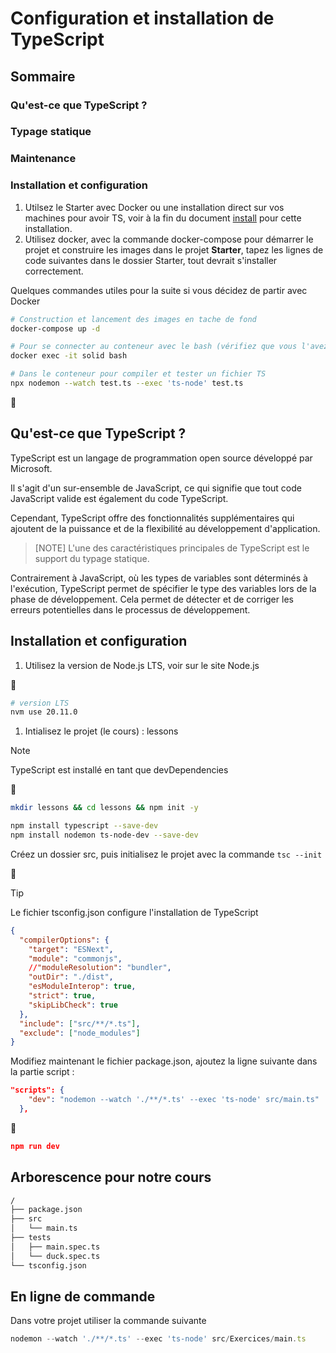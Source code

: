 # Configuration et installation de TypeScript 

## Sommaire

### Qu'est-ce que TypeScript ?
### Typage statique
### Maintenance

### Installation et configuration

1. Utilsez le Starter avec Docker ou une installation direct sur vos machines pour avoir TS, voir à la fin du document [install](#installation-et-configuration) pour cette installation.
2. Utilisez docker, avec la commande docker-compose pour démarrer le projet et construire les images dans le projet **Starter**, tapez les lignes de code suivantes dans le dossier Starter, tout devrait s'installer correctement. 

Quelques commandes utiles pour la suite si vous décidez de partir avec Docker

```bash
# Construction et lancement des images en tache de fond
docker-compose up -d 

# Pour se connecter au conteneur avec le bash (vérifiez que vous l'avez une fois dans votre conteneur echo $SHELL)
docker exec -it solid bash

# Dans le conteneur pour compiler et tester un fichier TS 
npx nodemon --watch test.ts --exec 'ts-node' test.ts
```

:rocket:

## Qu'est-ce que TypeScript ?

TypeScript est un langage de programmation open source développé par Microsoft. 

Il s'agit d'un sur-ensemble de JavaScript, ce qui signifie que tout code JavaScript valide est également du code TypeScript. 

Cependant, TypeScript offre des fonctionnalités supplémentaires qui ajoutent de la puissance et de la flexibilité au développement d'application.

>[NOTE]
>L'une des caractéristiques principales de TypeScript est le support du typage statique. 

Contrairement à JavaScript, où les types de variables sont déterminés à l'exécution, TypeScript permet de spécifier le type des variables lors de la phase de développement. Cela permet de détecter et de corriger les erreurs potentielles dans le processus de développement.


## Installation et configuration

1. Utilisez la version de Node.js LTS, voir sur le site Node.js

:shell:

```bash
# version LTS
nvm use 20.11.0
```

1. Intialisez le projet (le cours) : lessons

>[!NOTE]
>TypeScript est installé en tant que devDependencies
   
:shell:

```bash
mkdir lessons && cd lessons && npm init -y 

npm install typescript --save-dev
npm install nodemon ts-node-dev --save-dev
```  

Créez un dossier src, puis initialisez le projet avec la commande `tsc --init`

:rocket:

> [!TIP]
> Le fichier tsconfig.json configure l'installation de TypeScript

```json
{
  "compilerOptions": {
    "target": "ESNext",                                  
    "module": "commonjs",                                 
    //"moduleResolution": "bundler",                    
    "outDir": "./dist",                                  
    "esModuleInterop": true,                             
    "strict": true,                                      
    "skipLibCheck": true                                
  },
  "include": ["src/**/*.ts"],
  "exclude": ["node_modules"]
}
```

Modifiez maintenant le fichier package.json, ajoutez la ligne suivante dans la partie script :

```json
"scripts": {
    "dev": "nodemon --watch './**/*.ts' --exec 'ts-node' src/main.ts"
  },
```

:shell:

```json
npm run dev
```

## Arborescence pour notre cours 

```txt
/
├── package.json
├── src
│   └── main.ts
├── tests
│   ├── main.spec.ts
│   └── duck.spec.ts
└── tsconfig.json
```

## En ligne de commande

Dans votre projet utiliser la commande suivante 

```ts
nodemon --watch './**/*.ts' --exec 'ts-node' src/Exercices/main.ts
```

